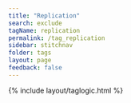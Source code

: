 ```yaml
---
title: "Replication"
search: exclude
tagName: replication
permalink: /tag_replication
sidebar: stitchnav
folder: tags
layout: page
feedback: false
---
```

{% include layout/taglogic.html %}


